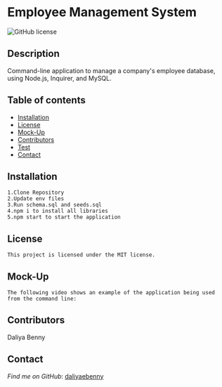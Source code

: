 # Employee Management System
  ![GitHub license](https://img.shields.io/badge/license-MIT-blue.svg) 

  ## Description 
  Command-line application to manage a company's employee database, using Node.js, Inquirer, and MySQL.

  ## Table of contents 

   * [Installation](#installation)    
   * [License](#license)    
   * [Mock-Up](#Mock-Up)    
   * [Contributors](#contributors)    
   * [Test](#test)    
   * [Contact](#contact)

  ## Installation
    1.Clone Repository 
    2.Update env files 
    3.Run schema.sql and seeds.sql
    4.npm i to install all libraries 
    5.npm start to start the application
  ## License
    This project is licensed under the MIT license.
  ## Mock-Up
    The following video shows an example of the application being used from the command line:
  ## Contributors
  Daliya Benny    
  ## Contact
  *Find me on GitHub*: [daliyaebenny](https://github.com/daliyaebenny)    
 
  

